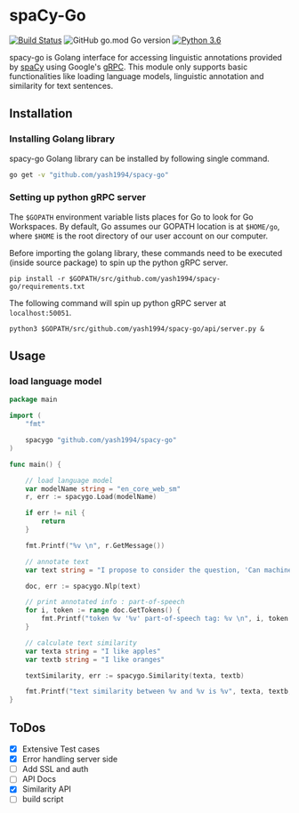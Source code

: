# spaCy-Go

[![Build Status](https://travis-ci.org/yash1994/spacy-go.svg?branch=master)](https://travis-ci.org/yash1994/spacy-go)
![GitHub go.mod Go version](https://img.shields.io/github/go-mod/go-version/yash1994/spacy-go)
[![Python 3.6](https://img.shields.io/badge/python-3.6-blue.svg)](https://www.python.org/downloads/release/python-360/)

spacy-go is Golang interface for accessing linguistic annotations provided by
[spaCy](https://spacy.io) using Google's [gRPC](https://grpc.io/). This module only supports basic functionalities like loading language models, linguistic annotation and similarity for text sentences.

## Installation

### Installing Golang library

spacy-go Golang library can be installed by following single command.

```bash
go get -v "github.com/yash1994/spacy-go"
```

### Setting up python gRPC server

The `$GOPATH` environment variable lists places for Go to look for Go Workspaces. By default, Go assumes our GOPATH location is at `$HOME/go`, where `$HOME` is the root directory of our user account on our computer.

Before importing the golang library, these commands need to be executed (inside source package) to spin up the python gRPC server.

`pip install -r $GOPATH/src/github.com/yash1994/spacy-go/requirements.txt`

The following command will spin up python gRPC server at `localhost:50051`.

`python3 $GOPATH/src/github.com/yash1994/spacy-go/api/server.py &`

## Usage

### load language model

```Go
package main

import (
	"fmt"

	spacygo "github.com/yash1994/spacy-go"
)

func main() {

	// load language model
	var modelName string = "en_core_web_sm"
	r, err := spacygo.Load(modelName)

	if err != nil {
		return
	}

	fmt.Printf("%v \n", r.GetMessage())

	// annotate text
	var text string = "I propose to consider the question, 'Can machines think?"

	doc, err := spacygo.Nlp(text)

	// print annotated info : part-of-speech
	for i, token := range doc.GetTokens() {
		fmt.Printf("token %v '%v' part-of-speech tag: %v \n", i, token.GetText(), token.GetPos())
	}

	// calculate text similarity
	var texta string = "I like apples"
	var textb string = "I like oranges"

	textSimilarity, err := spacygo.Similarity(texta, textb)

	fmt.Printf("text similarity between %v and %v is %v", texta, textb, textSimilarity.GetSimilarity())
}
```

## ToDos
* [x] Extensive Test cases
* [x] Error handling server side
* [ ] Add SSL and auth
* [ ] API Docs
* [x] Similarity API
* [ ] build script
